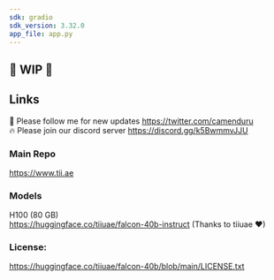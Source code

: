 ```yaml
---
sdk: gradio
sdk_version: 3.32.0
app_file: app.py
---
```


## 🚦 WIP 🚦

## Links

🐣 Please follow me for new updates https://twitter.com/camenduru <br />
🔥 Please join our discord server https://discord.gg/k5BwmmvJJU

### Main Repo
https://www.tii.ae

### Models
H100 (80 GB) <br />
https://huggingface.co/tiiuae/falcon-40b-instruct (Thanks to tiiuae ❤) <br />

### License: 
https://huggingface.co/tiiuae/falcon-40b/blob/main/LICENSE.txt
